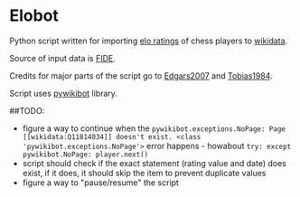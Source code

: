 # Elobot
Python script written for importing [elo ratings](https://en.wikipedia.org/wiki/Elo_rating_system) of chess players to [wikidata](https://www.wikidata.org/wiki/Wikidata:Main_Page).

Source of input data is [FIDE](http://ratings.fide.com/).

Credits for major parts of the script go to [Edgars2007](https://www.wikidata.org/wiki/User:Edgars2007) and [Tobias1984](https://www.wikidata.org/wiki/User:Tobias1984).

Script uses [pywikibot](https://github.com/wikimedia/pywikibot-core) library.

##TODO:
* figure a way to continue when the `pywikibot.exceptions.NoPage: Page [[wikidata:Q11814034]] doesn't exist.
<class 'pywikibot.exceptions.NoPage'>` error happens - howabout `try: except pywikibot.NoPage: player.next()`
* script should check if the exact statement (rating value and date) does exist, if it does, it should skip the item to prevent duplicate values
* figure a way to "pause/resume" the script
